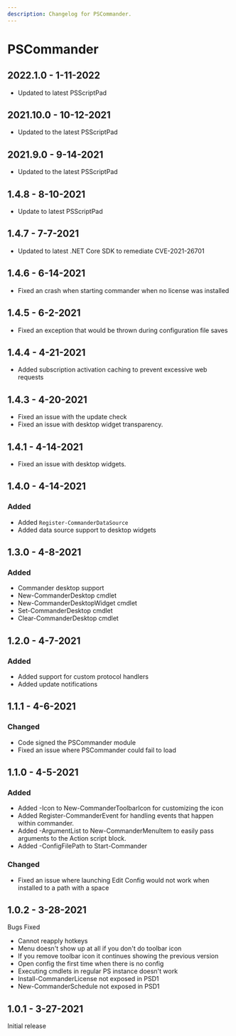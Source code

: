 ```yaml
---
description: Changelog for PSCommander.
---
```


# PSCommander

## 2022.1.0 - 1-11-2022

* Updated to latest PSScriptPad

## 2021.10.0 - 10-12-2021

* Updated to the latest PSScriptPad

## 2021.9.0 - 9-14-2021

* Updated to the latest PSScriptPad

## 1.4.8 - 8-10-2021

* Update to latest PSScriptPad 

## 1.4.7 - 7-7-2021

* Updated to latest .NET Core SDK to remediate CVE-2021-26701

## 1.4.6 - 6-14-2021

* Fixed an crash when starting commander when no license was installed

## 1.4.5 - 6-2-2021

* Fixed an exception that would be thrown during configuration file saves

## 1.4.4 - 4-21-2021

* Added subscription activation caching to prevent excessive web requests

## 1.4.3 - 4-20-2021

* Fixed an issue with the update check
* Fixed an issue with desktop widget transparency.

## 1.4.1 - 4-14-2021

* Fixed an issue with desktop widgets. 

## 1.4.0 - 4-14-2021

### Added

* Added `Register-CommanderDataSource`
* Added data source support to desktop widgets

## 1.3.0 - 4-8-2021

### Added 

* Commander desktop support
* New-CommanderDesktop cmdlet
* New-CommanderDesktopWidget cmdlet
* Set-CommanderDesktop cmdlet
* Clear-CommanderDesktop cmdlet

## 1.2.0 - 4-7-2021

### Added

* Added support for custom protocol handlers
* Added update notifications

## 1.1.1 - 4-6-2021

### Changed

* Code signed the PSCommander module
* Fixed an issue where PSCommander could fail to load

## 1.1.0 - 4-5-2021

### Added

* Added -Icon to New-CommanderToolbarIcon for customizing the icon
* Added Register-CommanderEvent for handling events that happen within commander.
* Added -ArgumentList to New-CommanderMenuItem to easily pass arguments to the Action script block.
* Added -ConfigFilePath to Start-Commander

### Changed

* Fixed an issue where launching Edit Config would not work when installed to a path with a space

## 1.0.2 - 3-28-2021

Bugs Fixed

* Cannot reapply hotkeys 
* Menu doesn't show up at all if you don't do toolbar icon 
* If you remove toolbar icon it continues showing the previous version 
* Open config the first time when there is no config 
* Executing cmdlets in regular PS instance doesn't work 
* Install-CommanderLicense not exposed in PSD1
* New-CommanderSchedule not exposed in PSD1

## 1.0.1 - 3-27-2021

Initial release 
